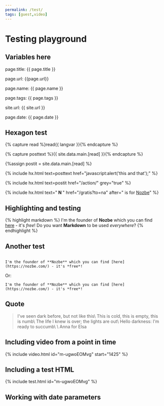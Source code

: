 ```yaml
---
permalink: /test/
tags: [guest,video]
---
```


# Testing playground

## Variables here

page.title: {{ page.title }}

page.url: {{page.url}}

page.name: {{ page.name }}

page.tags: {{ page.tags }}

site.url: {{ site.url }}

page.date: {{ page.date }}

## Hexagon test

{% capture read %}read{{ langvar }}{% endcapture %}

{% capture posttext %}{{ site.data.main.[read] }}{% endcapture %}

{%assign postit = site.data.main.[read] %}

{% include hx.html text=posttext href="javascript:alert('this and that');" %}

{% include hx.html text=postit href="/action/" grey="true" %}

{% include hx.html text="<strong>&nbsp;N&nbsp;</strong>" href="/gratis?to=na" after="&nbsp;is for <a href='/gratis?to=na'>Nozbe</a>" %}

## Highlighting and testing

{% highlight markdown %}
I'm the founder of **Nozbe** which you can find [here](https://nozbe.com/) - it's *free*!
Do you want **Markdown** to be used *everywhere*?
{% endhighlight %}

## Another test

<code>
I'm the founder of **Nozbe** which you can find [here](https://nozbe.com/) - it's *free*!
</code>

Or:

```
I'm the founder of **Nozbe** which you can find [here](https://nozbe.com/) - it's *free*!
```

## Quote

> I've seen dark before, but not like this\\
> This is cold, this is empty, this is numb\\
> The life I knew is over; the lights are out\\
> Hello darkness: I'm ready to succumb\\
>\\
> Anna for Elsa

## Including video from a point in time

{% include video.html id="m-ugwoEOMvg" start="1425" %}

## Including a test HTML

{% include test.html id="m-ugwoEOMvg" %}

## Working with date parameters
